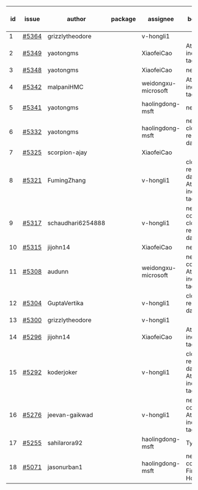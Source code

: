 | id | issue | author | package | assignee | bot advice | created date of issue | target release date | date from target |
| ------ | ------ | ------ | ------ | ------ | ------ | ------ | ------ | :-----: |
| 1 | [#5364](https://github.com/Azure/sdk-release-request/issues/5364) | grizzlytheodore |  | v-hongli1 |  | 07-18 | 08-23 |  |
| 2 | [#5349](https://github.com/Azure/sdk-release-request/issues/5349) | yaotongms |  | XiaofeiCao | Attention to inconsistent tag. | 07-18 | 08-23 |  |
| 3 | [#5348](https://github.com/Azure/sdk-release-request/issues/5348) | yaotongms |  | XiaofeiCao | new issue. | 07-18 | 08-23 |  |
| 4 | [#5342](https://github.com/Azure/sdk-release-request/issues/5342) | malpaniHMC |  | weidongxu-microsoft | Attention to inconsistent tag. | 07-18 | 08-23 |  |
| 5 | [#5341](https://github.com/Azure/sdk-release-request/issues/5341) | yaotongms |  | haolingdong-msft | new issue. | 07-18 | 08-23 |  |
| 6 | [#5332](https://github.com/Azure/sdk-release-request/issues/5332) | yaotongms |  | haolingdong-msft | new issue. close to release date. | 07-18 | 07-23 | 0 |
| 7 | [#5325](https://github.com/Azure/sdk-release-request/issues/5325) | scorpion-ajay |  | XiaofeiCao |  | 07-09 | 07-31 |  |
| 8 | [#5321](https://github.com/Azure/sdk-release-request/issues/5321) | FumingZhang |  | v-hongli1 | close to release date. Attention to inconsistent tag. | 07-05 | 07-25 | 2 |
| 9 | [#5317](https://github.com/Azure/sdk-release-request/issues/5317) | schaudhari6254888 |  | v-hongli1 | new comment. close to release date. | 07-05 | 07-24 | 1 |
| 10 | [#5315](https://github.com/Azure/sdk-release-request/issues/5315) | jijohn14 |  | XiaofeiCao | new issue. | 07-02 | 07-26 |  |
| 11 | [#5308](https://github.com/Azure/sdk-release-request/issues/5308) | audunn |  | weidongxu-microsoft | new comment. Attention to inconsistent tag. | 06-27 | 07-26 |  |
| 12 | [#5304](https://github.com/Azure/sdk-release-request/issues/5304) | GuptaVertika |  | v-hongli1 | close to release date. | 06-27 | 07-25 | 2 |
| 13 | [#5300](https://github.com/Azure/sdk-release-request/issues/5300) | grizzlytheodore |  | v-hongli1 |  | 06-26 | 07-26 |  |
| 14 | [#5296](https://github.com/Azure/sdk-release-request/issues/5296) | jijohn14 |  | XiaofeiCao | Attention to inconsistent tag. | 06-25 | 07-26 |  |
| 15 | [#5292](https://github.com/Azure/sdk-release-request/issues/5292) | koderjoker |  | v-hongli1 | close to release date. Attention to inconsistent tag. | 06-25 | 07-25 | 2 |
| 16 | [#5276](https://github.com/Azure/sdk-release-request/issues/5276) | jeevan-gaikwad |  | v-hongli1 | new comment. Attention to inconsistent tag. | 06-14 | 07-26 |  |
| 17 | [#5255](https://github.com/Azure/sdk-release-request/issues/5255) | sahilarora92 |  | haolingdong-msft | TypeSpec. | 06-05 | 06-21 |  |
| 18 | [#5071](https://github.com/Azure/sdk-release-request/issues/5071) | jasonurban1 |  | haolingdong-msft | new comment. FirstBeta. HoldOn. | 03-22 | 05-24 |  |

